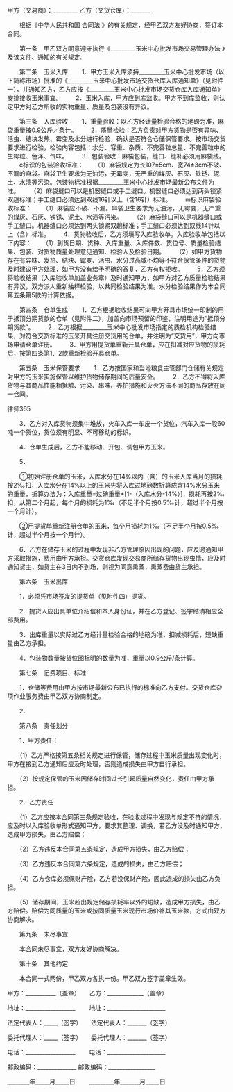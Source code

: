 
 甲方（交易商）：_________
 乙方（交货仓库）：_______
 
 　　根据《中华人民共和国
合同法
》的有关规定，经甲乙双方友好协商，签订本合同。
 
 　　第一条　甲乙双方同意遵守执行《_________玉米中心批发市场交易管理办法 》及该文件、通知的有关规定.
 
 　　第二条　玉米入库
 　　1．甲方玉米入库须持_________玉米中心批发市场（以下简称市场）批准的《_________玉米中心批发市场交货仓库入库通知单》（见附件一），并通知乙方，乙方应按《_________玉米中心批发市场交货仓库入库通知单》安排接收玉米事宜。
 　　2．玉米入库，甲方应到库监收。甲方不到库监收，则认定甲方对乙方所收的实物重量、质量及包装没有异议。
 
 　　第三条　入库验收
 　　1．重量验收：以乙方经计量检验合格的地磅为准，麻袋重量按0.9公斤／条计。
 　　2．质量检验：乙方负责对甲方货物是否有异味、活虫、结块发热、霉变及水分进行检验，确认是否符合仓储保管要求。按市场交货要求进行检验，检验内容包括：水分、容重、杂质、不完善粒总量、不完善粒中的生霉粒、色泽、气味。
 　　3．包装验收：麻袋包装，缝口、缝补必须用麻袋线。
 　　c标识的包装验收标准：
 　　（1）麻袋规定为长107±5cm、宽74±3cm不破、不漏的麻袋。麻袋卫生要求为无油污，无霉变，无严重的煤灰、石灰、铁锈、泥土、水渍等污染。包装物标准根据_________玉米中心批发市场最新公布文件为准。
 　　（2）麻袋缝口可以是机器缝口或手工缝口。机器缝口必须达到两头锁紧双趟标准；手工缝口必须达到双线16针以上（含16针）标准。
 　　m标识麻袋验收标准：
 　　（1）麻袋应不破、不漏。麻袋卫生要求为无油污，无霉变，无严重的煤灰、石灰、铁锈、泥土、水渍等污染。
 　　（2）麻袋缝口可以是机器缝口或手工缝口。机器缝口必须达到两头锁紧双趟标准；手工缝口必须达到双线14针以上（含）标准。
 　　4．货物验收后，乙方须填写入库验收单。入库验收单包括以下内容：
 　　（1）到货日期、货种、入库重量、入库件数、货位号、质量检验结果、包装、对货物质量处理意见通知、检验人及检验日期。
 　　（2）如甲方货物存在有异味、发热、结块、霉变、活虫、水分过高或不均等不符合保管条件的货物及时建议甲方处理，如甲方没有给予明确的答复，乙方有权拒收。
 　　5．乙方须将验收结果（入库验收单加盖业务章）及时通知甲方，如甲方对乙方质量检验结果有异议，双方派人重新抽样检验，以共同检验结果为准。水分检验结果作为本合同第五条第5款的计算依据。
 
 　　第四条　仓单生成
 　　1．乙方根据验收结果可向甲方开具市场统一印制的用于抵顶分期货款的仓单（见附件二），加盖向市场预留的印鉴，注明用途为“抵顶分期货款”。
 　　2．乙方根据_________玉米中心批发市场指定的质检机构检验结果，对符合交货标准的玉米开具注册交货用的仓单，并注明为“交货用”，甲方向市场申请仓单注册。
 　　3．甲方用提货单重新开具仓单，应在扣减对应货物的损耗后，按第四条第1、2款重新检验开具仓单。
 
 　　第五条　玉米保管要求
 　　1．乙方按国家和当地粮食主管部门仓储有关规定对甲方的玉米实施保管以维护货物储存期间的质量安全。
 　　2．乙方不得将入库货物与其商品性能相抵触、污染、串味、养护措施和灭火方法不同的商品存放在同一仓间。 




 
律师365






 　　3．乙方对入库货物须集中堆放，火车入库一车皮一个货位，汽车入库一般60吨一个货位，货位须有明显、不可移动的标识。 

 　　4．仓单生成后，乙方不能移动、开包、调包甲方玉米。

 　　5．

 　　①初始注册仓单的玉米，入库水分在14%以内（含）的玉米入库当月的损耗按2‰扣，入库水分在14%以上的玉米先将入库过地磅数折算成含14%水分玉米的重量，折算办法为：入库重量=过磅重量*[1-（入库水分-14%）]，损耗再按2‰扣，从第二个月起，每个月的损耗为1‰（不足半个月按0.5‰计，超过半个月按一个月计）。

 　　②用提货单重新注册仓单的玉米，每个月损耗为1‰（不足半个月按0.5‰计，超过半个月按一个月计）。

 　　6．乙方在储存玉米的过程中发现非乙方管理原因出现的问题，应及时通知甲方采取措施，费用由甲方承担。交货仓库发现交易商所储存货物出现虫情，应及时通知货主，如货主在3日内不到场，则视为同意熏蒸，熏蒸费由货主承担。

 

 　　第六条　玉米出库

 　　1．必须凭市场签发的提货单（见附件四）提货。

 　　2．提货人应出具单位介绍信和本人身份证，并在乙方登记、签字结清相应全部费用。

 　　3．出库重量以实际过乙方经计量检验合格的地磅为准，扣减损耗后，短缺重量由乙方承担。

 　　4．包装物数量按货位图标明的数量为准，重量以0.9公斤/条计算。

 

 　　第七条　记费项目、标准

 　　1．仓储等费用由甲方按市场最新公布已执行的标准向乙方支付。交货仓库杂项作业服务费由甲乙双方协商制定。

 　　2．

 

 　　第八条　责任划分

 　　1．甲方责任：

 　　（1）乙方严格按第五条相关规定进行保管，储存过程中玉米质量出现变化时，甲方在接到乙方通知后应及时处理，否则造成损失由甲方自行承担。

 　　（2）按规定保管的玉米因储存时间过长引起质量自然变化，责任由甲方承担。

 　　2．乙方责任

 　　（1）乙方应按本合同第三条规定验收，在验收过程中发现与规定不符的情况，应及时以入库验收单形式通知甲方，要求其整理、调换，若乙方没及时通知甲方，造成甲方损失，由乙方赔偿；

 　　（2）乙方违反本合同第五条规定，造成甲方损失，由乙方赔偿；

 　　（3）乙方违反本合同第六条规定，造成的损失，由乙方赔偿；

 　　（4）乙方仓库必须保财产险，乙方若没保财产险，因此造成的损失由乙方负担。

 　　（5）储存期间，玉米超出规定储存损耗率以外的短缺，造成甲方损失，由乙方赔偿。赔偿为同质量的玉米或按同质量玉米现行市场价补其玉米款，方式由双方协商解决。

 

 　　第九条　未尽事宜

 　　本合同未尽事宜，双方友好协商解决。

 

 　　第十条　其他约定

 　　本合同一式两份，甲乙双方各执一份。甲乙双方签字盖章生效。

 

 甲方：___________（盖章）　　乙方：_____________（盖章）

 地址：__________________　　 地址：_____________________

 法定代表人：_____（签字）　　法定代表人：_______（签字）

 委托代理人：_____（签字）　　委托代理人：_______（签字）

 电话：__________________　　 电话：_____________________

 邮政编码：______________     邮政编码：_________________

 ________年_____月_____日　　 _________年_______月_____日 


 

 
 
 
 
 
  


  
 

  


  


  
 
 
 
 

